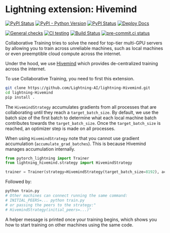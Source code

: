 # Lightning extension: Hivemind

[![PyPI Status](https://badge.fury.io/py/lightning-hivemind.svg)](https://badge.fury.io/py/lightning-hivemind)
[![PyPI - Python Version](https://img.shields.io/pypi/pyversions/lightning-hivemind)](https://pypi.org/project/lightning-hivemind/)
[![PyPI Status](https://pepy.tech/badge/lightning-hivemind)](https://pepy.tech/project/lightning-hivemind)
[![Deploy Docs](https://github.com/Lightning-AI/lightning-Hivemind/actions/workflows/docs-deploy.yml/badge.svg)](https://lightning-ai.github.io/lightning-Hivemind/)

[![General checks](https://github.com/Lightning-AI/lightning-hivemind/actions/workflows/ci-checks.yml/badge.svg?event=push)](https://github.com/Lightning-AI/lightning-hivemind/actions/workflows/ci-checks.yml)
[![CI testing](https://github.com/Lightning-AI/lightning-hivemind/actions/workflows/ci-testing.yml/badge.svg?event=push)](https://github.com/Lightning-AI/lightning-hivemind/actions/workflows/ci-testing.yml)
[![Build Status](https://dev.azure.com/Lightning-AI/compatibility/_apis/build/status/Lightning-AI.lightning-Horovod?branchName=main)](https://dev.azure.com/Lightning-AI/compatibility/_build/latest?definitionId=44&branchName=main)
[![pre-commit.ci status](https://results.pre-commit.ci/badge/github/Lightning-AI/lightning-Hivemind/main.svg)](https://results.pre-commit.ci/latest/github/Lightning-AI/lightning-Hivemind/main)

Collaborative Training tries to solve the need for top-tier multi-GPU servers by allowing you to train across unreliable machines,
such as local machines or even preemptible cloud compute across the internet.

Under the hood, we use [Hivemind](https://github.com/learning-at-home/hivemind) which provides de-centralized training across the internet.

To use Collaborative Training, you need to first this extension.

```bash
git clone https://github.com/Lightning-AI/lightning-Hivemind.git
cd lightning-Hivemind
pip install .
```

The `HivemindStrategy` accumulates gradients from all processes that are collaborating until they reach a `target_batch_size`. By default, we use the batch size
of the first batch to determine what each local machine batch contributes towards the `target_batch_size`. Once the `target_batch_size` is reached, an optimizer step
is made on all processes.

When using `HivemindStrategy` note that you cannot use gradient accumulation (`accumulate_grad_batches`). This is because Hivemind manages accumulation internally.

```py
from pytorch_lightning import Trainer
from lightning_hivemind.strategy import HivemindStrategy

trainer = Trainer(strategy=HivemindStrategy(target_batch_size=8192), accelerator="gpu", devices=1)
```

Followed by:

```bash
python train.py
# Other machines can connect running the same command:
# INITIAL_PEERS=... python train.py
# or passing the peers to the strategy:"
# HivemindStrategy(initial_peers=...)"
```

A helper message is printed once your training begins, which shows you how to start training on other machines using the same code.
